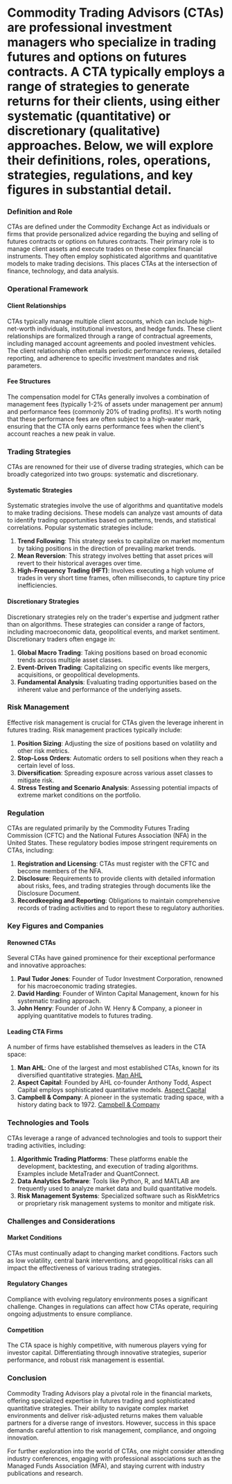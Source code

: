 # Commodity Trading Advisors (CTAs) are professional investment managers who specialize in trading futures and options on futures contracts. A CTA typically employs a range of strategies to generate returns for their clients, using either systematic (quantitative) or discretionary (qualitative) approaches. Below, we will explore their definitions, roles, operations, strategies, regulations, and key figures in substantial detail.

### Definition and Role

CTAs are defined under the Commodity Exchange Act as individuals or firms that provide personalized advice regarding the buying and selling of futures contracts or options on futures contracts. Their primary role is to manage client assets and execute trades on these complex financial instruments. They often employ sophisticated algorithms and quantitative models to make trading decisions. This places CTAs at the intersection of finance, technology, and data analysis.

### Operational Framework

#### Client Relationships

CTAs typically manage multiple client accounts, which can include high-net-worth individuals, institutional investors, and hedge funds. These client relationships are formalized through a range of contractual agreements, including managed account agreements and pooled investment vehicles. The client relationship often entails periodic performance reviews, detailed reporting, and adherence to specific investment mandates and risk parameters.

#### Fee Structures

The compensation model for CTAs generally involves a combination of management fees (typically 1-2% of assets under management per annum) and performance fees (commonly 20% of trading profits). It's worth noting that these performance fees are often subject to a high-water mark, ensuring that the CTA only earns performance fees when the client's account reaches a new peak in value.

### Trading Strategies

CTAs are renowned for their use of diverse trading strategies, which can be broadly categorized into two groups: systematic and discretionary.

#### Systematic Strategies

Systematic strategies involve the use of algorithms and quantitative models to make trading decisions. These models can analyze vast amounts of data to identify trading opportunities based on patterns, trends, and statistical correlations. Popular systematic strategies include:

1. **Trend Following**: This strategy seeks to capitalize on market momentum by taking positions in the direction of prevailing market trends.
2. **Mean Reversion**: This strategy involves betting that asset prices will revert to their historical averages over time.
3. **High-Frequency Trading (HFT)**: Involves executing a high volume of trades in very short time frames, often milliseconds, to capture tiny price inefficiencies.

#### Discretionary Strategies

Discretionary strategies rely on the trader's expertise and judgment rather than on algorithms. These strategies can consider a range of factors, including macroeconomic data, geopolitical events, and market sentiment. Discretionary traders often engage in:

1. **Global Macro Trading**: Taking positions based on broad economic trends across multiple asset classes.
2. **Event-Driven Trading**: Capitalizing on specific events like mergers, acquisitions, or geopolitical developments.
3. **Fundamental Analysis**: Evaluating trading opportunities based on the inherent value and performance of the underlying assets.

### Risk Management

Effective risk management is crucial for CTAs given the leverage inherent in futures trading. Risk management practices typically include:

1. **Position Sizing**: Adjusting the size of positions based on volatility and other risk metrics.
2. **Stop-Loss Orders**: Automatic orders to sell positions when they reach a certain level of loss.
3. **Diversification**: Spreading exposure across various asset classes to mitigate risk.
4. **Stress Testing and Scenario Analysis**: Assessing potential impacts of extreme market conditions on the portfolio.

### Regulation

CTAs are regulated primarily by the Commodity Futures Trading Commission (CFTC) and the National Futures Association (NFA) in the United States. These regulatory bodies impose stringent requirements on CTAs, including:

1. **Registration and Licensing**: CTAs must register with the CFTC and become members of the NFA.
2. **Disclosure**: Requirements to provide clients with detailed information about risks, fees, and trading strategies through documents like the Disclosure Document.
3. **Recordkeeping and Reporting**: Obligations to maintain comprehensive records of trading activities and to report these to regulatory authorities.

### Key Figures and Companies

#### Renowned CTAs

Several CTAs have gained prominence for their exceptional performance and innovative approaches:

1. **Paul Tudor Jones**: Founder of Tudor Investment Corporation, renowned for his macroeconomic trading strategies.
2. **David Harding**: Founder of Winton Capital Management, known for his systematic trading approach.
3. **John Henry**: Founder of John W. Henry & Company, a pioneer in applying quantitative models to futures trading.

#### Leading CTA Firms

A number of firms have established themselves as leaders in the CTA space:

1. **Man AHL**: One of the largest and most established CTAs, known for its diversified quantitative strategies. [Man AHL](https://www.ahl.com)
2. **Aspect Capital**: Founded by AHL co-founder Anthony Todd, Aspect Capital employs sophisticated quantitative models. [Aspect Capital](https://www.aspectcapital.com)
3. **Campbell & Company**: A pioneer in the systematic trading space, with a history dating back to 1972. [Campbell & Company](https://www.campbell.com)

### Technologies and Tools

CTAs leverage a range of advanced technologies and tools to support their trading activities, including:

1. **Algorithmic Trading Platforms**: These platforms enable the development, backtesting, and execution of trading algorithms. Examples include MetaTrader and QuantConnect.
2. **Data Analytics Software**: Tools like Python, R, and MATLAB are frequently used to analyze market data and build quantitative models.
3. **Risk Management Systems**: Specialized software such as RiskMetrics or proprietary risk management systems to monitor and mitigate risk.

### Challenges and Considerations

#### Market Conditions

CTAs must continually adapt to changing market conditions. Factors such as low volatility, central bank interventions, and geopolitical risks can all impact the effectiveness of various trading strategies.

#### Regulatory Changes

Compliance with evolving regulatory environments poses a significant challenge. Changes in regulations can affect how CTAs operate, requiring ongoing adjustments to ensure compliance.

#### Competition

The CTA space is highly competitive, with numerous players vying for investor capital. Differentiating through innovative strategies, superior performance, and robust risk management is essential.

### Conclusion

Commodity Trading Advisors play a pivotal role in the financial markets, offering specialized expertise in futures trading and sophisticated quantitative strategies. Their ability to navigate complex market environments and deliver risk-adjusted returns makes them valuable partners for a diverse range of investors. However, success in this space demands careful attention to risk management, compliance, and ongoing innovation.

For further exploration into the world of CTAs, one might consider attending industry conferences, engaging with professional associations such as the Managed Funds Association (MFA), and staying current with industry publications and research.
